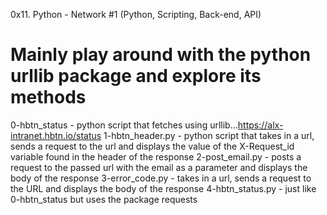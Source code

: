 0x11. Python - Network #1
(Python, Scripting, Back-end, API)
# Mainly play around with the python urllib package and explore its methods
0-hbtn_status - python script that fetches using urllib...https://alx-intranet.hbtn.io/status
1-hbtn_header.py - python script that takes in a url, sends a request to the url and displays the value of the X-Request_id variable found in the header of the response
2-post_email.py - posts a request to the passed url with the email as a parameter and displays the body of the response
3-error_code.py - takes in a url, sends a request to the URL and displays the body of the response
4-hbtn_status.py - just like 0-hbtn_status but uses the package requests
